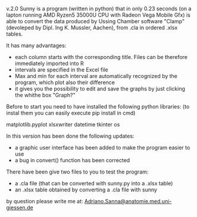 v.2.0
Sunny is a program (written in python) that in only 0.23 seconds (on a lapton running AMD Ryzen5 35000U CPU with Radeon Vega Mobile Gfx) is able to convert the data produced by Ussing Chamber software "Clamp" (devoleped by Dipl. Ing K. Mussler, Aachen), from .cla in ordered .xlsx tables.

It has many advantages:
- each column starts with the corresponding title. Files can be therefore immediately imported into R
- intervals are specified in the Excel file
- Max and min for each interval are automatically recognized by the program, which plot also their difference
- it gives you the possibility to edit and save the graphs by just clicking the whithe box "Graph?"

Before to start you need to have installed the following python libraries:
(to instal them you can easily execute pip install in cmd)

matplotlib.pyplot 
xlsxwriter
datetime
tkinter 
os

In this version has been done the following updates:
- a graphic user interface has been added to make the program easier to use 
- a bug in convert() function has been corrected 

There have been give two files to you to test the program:
- a .cla file (that can be converted with sunny.py into a .xlsx table)
- an .xlsx table obtained by converting a .cla file with sunny


by question please write me at: Adriano.Sanna@anatomie.med.uni-giessen.de

